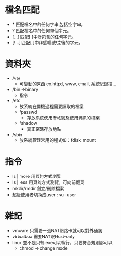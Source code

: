 # 檔名匹配
* \* 匹配檔名中的任何字串,包括空字串。
* ? 匹配檔名中的任何單個字元。
* [...]   匹配[ ]中所包含的任何字元。
* [!...]   匹配[ ]中非感嘆號!之後的字元。

# 資料夾
* /var
  * 可變動的東西 ex.httpd, www, email, 系統紀錄擋...
* /bin ->binary
  * 指令
* /etc 
  * 放系統在開機過程需要讀取的檔案
  * /passwd 
    * 存放系統使用者帳號及使用資訊的檔案
  * /shadow
    * 真正密碼存放地點
* /sbin 
  * 放系統管理常用的程式如：fdisk, mount


# 指令
* ls | more 用頁的方式瀏覽 
* ls | less 用頁的方式瀏覽，可向前翻頁
* mkdir/rmdir 創立/刪除檔案
* 超級使用者切換成user : su -user

# 雜記
* vmware 只需要一張NAT網路卡就可以對外通訊
* virtualbox 需要NAT跟Host-only
* linux 並不是只有.exe可以執行，只要符合規則都可以
  * chmod -> change mode
